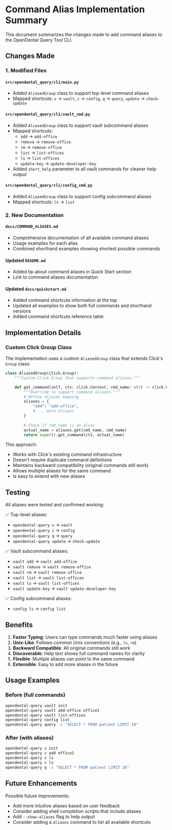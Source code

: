 # Command Alias Implementation Summary

This document summarizes the changes made to add command aliases to the OpenDental Query Tool CLI.

## Changes Made

### 1. Modified Files

#### `src/opendental_query/cli/main.py`
- Added `AliasedGroup` class to support top-level command aliases
- Mapped shortcuts: `v` → `vault`, `c` → `config`, `q` → `query`, `update` → `check-update`

#### `src/opendental_query/cli/vault_cmd.py`
- Added `AliasedGroup` class to support vault subcommand aliases
- Mapped shortcuts:
  - `add` → `add-office`
  - `remove` → `remove-office`
  - `rm` → `remove-office`
  - `list` → `list-offices`
  - `ls` → `list-offices`
  - `update-key` → `update-developer-key`
- Added `short_help` parameter to all vault commands for cleaner help output

#### `src/opendental_query/cli/config_cmd.py`
- Added `AliasedGroup` class to support config subcommand aliases
- Mapped shortcuts: `ls` → `list`

### 2. New Documentation

#### `docs/COMMAND_ALIASES.md`
- Comprehensive documentation of all available command aliases
- Usage examples for each alias
- Combined shorthand examples showing shortest possible commands

#### Updated `README.md`
- Added tip about command aliases in Quick Start section
- Link to command aliases documentation

#### Updated `docs/quickstart.md`
- Added command shortcuts information at the top
- Updated all examples to show both full commands and shorthand versions
- Added command shortcuts reference table

## Implementation Details

### Custom Click Group Class

The implementation uses a custom `AliasedGroup` class that extends Click's `Group` class:

```python
class AliasedGroup(click.Group):
    """Custom Click Group that supports command aliases."""

    def get_command(self, ctx: click.Context, cmd_name: str) -> click.Command | None:
        """Override to support command aliases."""
        # Define aliases mapping
        aliases = {
            "add": "add-office",
            # ... more aliases
        }
        
        # Check if cmd_name is an alias
        actual_name = aliases.get(cmd_name, cmd_name)
        return super().get_command(ctx, actual_name)
```

This approach:
- Works with Click's existing command infrastructure
- Doesn't require duplicate command definitions
- Maintains backward compatibility (original commands still work)
- Allows multiple aliases for the same command
- Is easy to extend with new aliases

## Testing

All aliases were tested and confirmed working:

✅ Top-level aliases:
- `opendental-query v` → `vault`
- `opendental-query c` → `config`
- `opendental-query q` → `query`
- `opendental-query update` → `check-update`

✅ Vault subcommand aliases:
- `vault add` → `vault add-office`
- `vault remove` → `vault remove-office`
- `vault rm` → `vault remove-office`
- `vault list` → `vault list-offices`
- `vault ls` → `vault list-offices`
- `vault update-key` → `vault update-developer-key`

✅ Config subcommand aliases:
- `config ls` → `config list`

## Benefits

1. **Faster Typing**: Users can type commands much faster using aliases
2. **Unix-Like**: Follows common Unix conventions (e.g., `ls`, `rm`)
3. **Backward Compatible**: All original commands still work
4. **Discoverable**: Help text shows full command names for clarity
5. **Flexible**: Multiple aliases can point to the same command
6. **Extensible**: Easy to add more aliases in the future

## Usage Examples

### Before (full commands)
```bash
opendental-query vault init
opendental-query vault add-office office1
opendental-query vault list-offices
opendental-query config list
opendental-query query -s "SELECT * FROM patient LIMIT 10"
```

### After (with aliases)
```bash
opendental-query v init
opendental-query v add office1
opendental-query v ls
opendental-query c ls
opendental-query q -s "SELECT * FROM patient LIMIT 10"
```

## Future Enhancements

Possible future improvements:
- Add more intuitive aliases based on user feedback
- Consider adding shell completion scripts that include aliases
- Add `--show-aliases` flag to help output
- Consider adding a `aliases` command to list all available shortcuts
